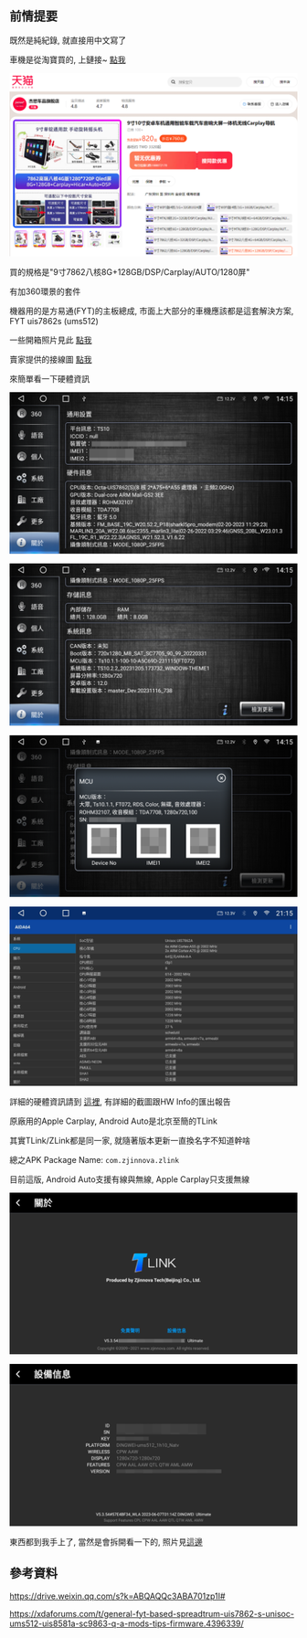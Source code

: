 ## 前情提要

既然是純紀錄, 就直接用中文寫了

車機是從淘寶買的, 上鏈接~ [點我](https://detail.tmall.com/item.htm?_u=42d7b1eha434&id=637921104328)

![](./pics/螢幕擷取畫面%202024-01-04%20001707.png)

買的規格是"9寸7862八核8G+128GB/DSP/Carplay/AUTO/1280屏"

有加360環景的套件

機器用的是方易通(FYT)的主板總成, 市面上大部分的車機應該都是這套解決方案, FYT uis7862s (ums512)

一些開箱照片見此 [點我](./openbox.md)

賣家提供的接線圖 [點我](./installationDiagram.md)

來簡單看一下硬體資訊

![](./pics/Screenshot/Screenshot_20240103-141521.png)

![](./pics/Screenshot/Screenshot_20240103-141530.png)

![](./pics/Screenshot/Screenshot_20240103-141546.png)

![](./hw-info/Screenshot_20240104-211521.jpeg)

詳細的硬體資訊請到 [這裡](./hw-info/), 有詳細的截圖跟HW Info的匯出報告

原廠用的Apple Carplay, Android Auto是北京至簡的TLink

其實TLink/ZLink都是同一家, 就隨著版本更新一直換名字不知道幹啥

總之APK Package Name: `com.zjinnova.zlink`

目前這版, Android Auto支援有線與無線, Apple Carplay只支援無線

![](./pics/Screenshot/Screenshot_20240103-142401.png)

![](./pics/Screenshot/Screenshot_20240103-142406.png)

東西都到我手上了, 當然是會拆開看一下的, 照片見[這邊](./pics/teardown/)

## 參考資料

https://drive.weixin.qq.com/s?k=ABQAQQc3ABA701zp1I#

https://xdaforums.com/t/general-fyt-based-spreadtrum-uis7862-s-unisoc-ums512-uis8581a-sc9863-q-a-mods-tips-firmware.4396339/
